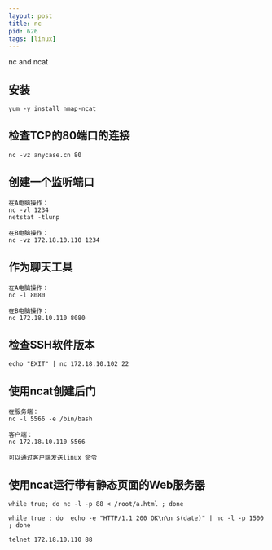 ```yaml
---
layout: post
title: nc
pid: 626
tags: [linux]
---
```


nc and ncat

## 安装

```
yum -y install nmap-ncat
```

## 检查TCP的80端口的连接

```
nc -vz anycase.cn 80
```

## 创建一个监听端口

```
在A电脑操作：
nc -vl 1234
netstat -tlunp

在B电脑操作：
nc -vz 172.18.10.110 1234
```

## 作为聊天工具

```
在A电脑操作：
nc -l 8080

在B电脑操作：
nc 172.18.10.110 8080
```

## 检查SSH软件版本

```
echo "EXIT" | nc 172.18.10.102 22
```

## 使用ncat创建后门

```
在服务端：
nc -l 5566 -e /bin/bash

客户端：
nc 172.18.10.110 5566

可以通过客户端发送linux 命令
```

## 使用ncat运行带有静态页面的Web服务器

```
while true; do nc -l -p 88 < /root/a.html ; done

while true ; do  echo -e "HTTP/1.1 200 OK\n\n $(date)" | nc -l -p 1500  ; done

telnet 172.18.10.110 88
```



